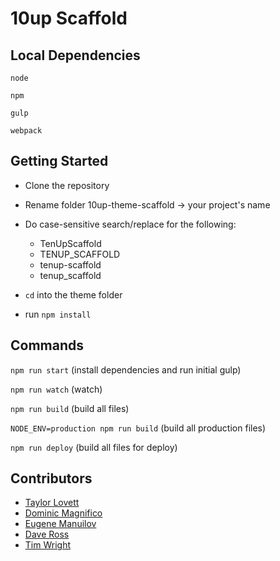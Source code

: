 # 10up Scaffold

## Local Dependencies

`node`

`npm`

`gulp`

`webpack`

## Getting Started

- Clone the repository
- Rename folder 10up-theme-scaffold -> your project's name
- Do case-sensitive search/replace for the following:

	- TenUpScaffold
	- TENUP_SCAFFOLD
	- tenup-scaffold
	- tenup_scaffold

- `cd` into the theme folder
- run `npm install`

## Commands

`npm run start` (install dependencies and run initial gulp)

`npm run watch` (watch)

`npm run build` (build all files)

`NODE_ENV=production npm run build` (build all production files)

`npm run deploy` (build all files for deploy)

## Contributors

- [Taylor Lovett](http://github.com/tlovett1)
- [Dominic Magnifico](http://github.com/magnificode)
- [Eugene Manuilov](https://github.com/eugene-manuilov)
- [Dave Ross](http://github.com/daveross)
- [Tim Wright](http://github.com/timwright12)
